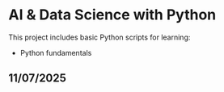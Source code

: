 # AI & Data Science with Python

This project includes basic Python scripts for learning:
- Python fundamentals

## 11/07/2025
